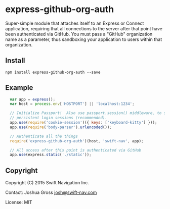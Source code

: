 # express-github-org-auth

Super-simple module that attaches itself to an Express or Connect application, requiring that all connections to the server after that point have been authenticated via GitHub. You must pass a "GitHub" organization name as a parameter, thus sandboxing your application to users within that organization.

## Install
`npm install express-github-org-auth --save`

## Example
```javascript
  var app = express();
  var host = process.env['HOSTPORT'] || 'localhost:1234';

  // Initialize Passport!  Also use passport.session() middleware, to support
  // persistent login sessions (recommended).
  app.use(require('cookie-session')({ keys: ['keyboard-kitty'] }));
  app.use(require('body-parser').urlencoded());

  // Authenticate all the things
  require('express-github-org-auth')(host, 'swift-nav', app);

  // All access after this point is authenticated via GitHub
  app.use(express.static('./static'));
```

## Copyright
Copyright (C) 2015 Swift Navigation Inc.

Contact: Joshua Gross <josh@swift-nav.com>

License: MIT
